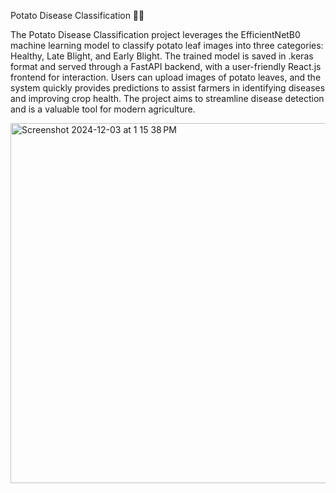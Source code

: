 Potato Disease Classification 🌱🥔 

The Potato Disease Classification project leverages the EfficientNetB0 machine learning model to classify potato leaf images into three categories: Healthy, Late Blight, and Early Blight. The trained model is saved in .keras format and served through a FastAPI backend, with a user-friendly React.js frontend for interaction. Users can upload images of potato leaves, and the system quickly provides predictions to assist farmers in identifying diseases and improving crop health. The project aims to streamline disease detection and is a valuable tool for modern agriculture.


<img width="576" alt="Screenshot 2024-12-03 at 1 15 38 PM" src="https://github.com/user-attachments/assets/e878a3aa-5b55-43f3-a0dc-9ae04901597d">
